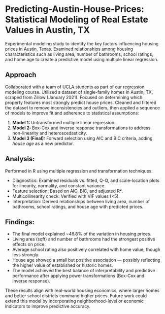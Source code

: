# Predicting-Austin-House-Prices: Statistical Modeling of Real Estate Values in Austin, TX
Experimental modeling study to identify the key factors influencing housing prices in Austin, Texas. Examined relationships among housing characteristics such as living area, number of bathrooms, school ratings, and home age to create a predictive model using multiple linear regression.

## Approach
Collaborated with a team of UCLA students as part of our regression modeling course.
Utilized a dataset of single-family homes in Austin, TX, scraped from Zillow (January 2021).
Focused on determining which property features most strongly predict house prices.
Cleaned and filtered the dataset to remove inconsistencies and outliers, then applied a sequence of models to improve fit and adherence to statistical assumptions:

1. **Model 1:** Untransformed multiple linear regression.
2. **Model 2:** Box-Cox and inverse response transformations to address non-linearity and heteroscedasticity.
3. **Model 3 (Final):** Forward selection using AIC and BIC criteria, adding *house age* as a new predictor.

## Analysis:
Performed in R using multiple regression and transformation techniques.

* Diagnostics: Examined residuals vs. fitted, Q-Q, and scale-location plots for linearity, normality, and constant variance.
* Feature selection: Based on AIC, BIC, and adjusted R².
* Multicollinearity check: Verified with VIF values (<5).
* Interpretation: Derived relationships between living area, number of bathrooms, school ratings, and house age with predicted prices.

## Findings:
* The final model explained ~46.8% of the variation in housing prices.
* Living area (sqft) and number of bathrooms had the strongest positive effects on price.
* Average school rating also positively correlated with home value, though less strongly.
* House age showed a small but positive association — possibly reflecting the higher value of established or historic homes.
* The model achieved the best balance of interpretability and predictive performance after applying power transformations (Box-Cox and inverse response).

These results align with real-world housing economics, where larger homes and better school districts command higher prices. Future work could extend this model by incorporating neighborhood-level or economic indicators to improve predictive accuracy.
